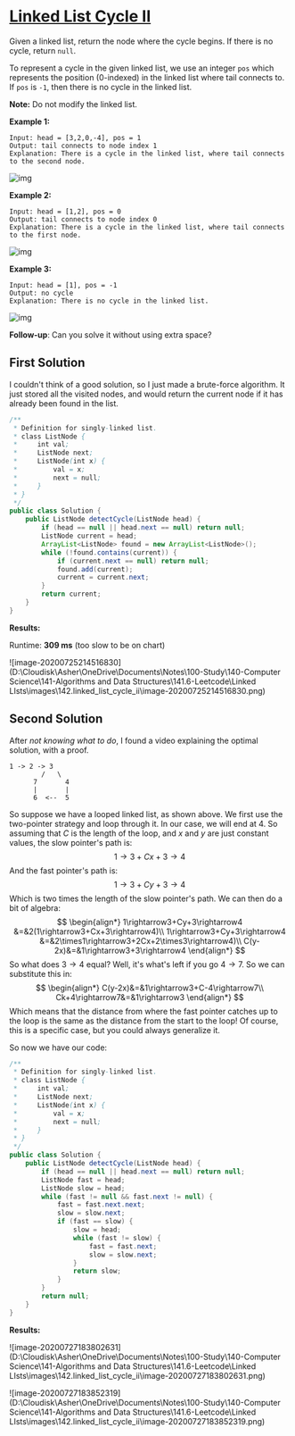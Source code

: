 # [Linked List Cycle II](https://leetcode.com/explore/learn/card/linked-list/214/two-pointer-technique/1214/)

Given a linked list, return the node where the cycle begins. If there is no cycle, return `null`.

To represent a cycle in the given linked list, we use an integer `pos` which represents the position (0-indexed) in the linked list where tail connects to. If `pos` is `-1`, then there is no cycle in the linked list.

**Note:** Do not modify the linked list.

 

**Example 1:**

```
Input: head = [3,2,0,-4], pos = 1
Output: tail connects to node index 1
Explanation: There is a cycle in the linked list, where tail connects to the second node.
```

![img](https://assets.leetcode.com/uploads/2018/12/07/circularlinkedlist.png)

**Example 2:**

```
Input: head = [1,2], pos = 0
Output: tail connects to node index 0
Explanation: There is a cycle in the linked list, where tail connects to the first node.
```

![img](https://assets.leetcode.com/uploads/2018/12/07/circularlinkedlist_test2.png)

**Example 3:**

```
Input: head = [1], pos = -1
Output: no cycle
Explanation: There is no cycle in the linked list.
```

![img](https://assets.leetcode.com/uploads/2018/12/07/circularlinkedlist_test3.png)

 

**Follow-up**:
Can you solve it without using extra space?

## First Solution

I couldn't think of a good solution, so I just made a brute-force algorithm. It just stored all the visited nodes, and would return the current node if it has already been found in the list.

```java
/**
 * Definition for singly-linked list.
 * class ListNode {
 *     int val;
 *     ListNode next;
 *     ListNode(int x) {
 *         val = x;
 *         next = null;
 *     }
 * }
 */
public class Solution {
    public ListNode detectCycle(ListNode head) {
        if (head == null || head.next == null) return null;
        ListNode current = head;
        ArrayList<ListNode> found = new ArrayList<ListNode>();
        while (!found.contains(current)) {
            if (current.next == null) return null;
            found.add(current);
            current = current.next;
        }
        return current;
    }
}
```

**Results:**

Runtime: **309 ms** (too slow to be on chart)

![image-20200725214516830](D:\Cloudisk\Asher\OneDrive\Documents\Notes\100-Study\140-Computer Science\141-Algorithms and Data Structures\141.6-Leetcode\Linked LIsts\images\142.linked_list_cycle_ii\image-20200725214516830.png)

## Second Solution

After *not knowing what to do*, I found a video explaining the optimal solution, with a proof.

```
1 -> 2 -> 3
        /   \
      7       4
      |       |
      6  <--  5
```

So suppose we have a looped linked list, as shown above. We first use the two-pointer strategy and loop through it. In our case, we will end at 4. So assuming that $C$ is the length of the loop, and $x$ and $y$ are just constant values, the slow pointer's path is:
$$
1\rightarrow3+Cx+3\rightarrow4
$$
And the fast pointer's path is:
$$
1\rightarrow3+Cy+3\rightarrow4
$$
Which is two times the length of the slow pointer's path. We can then do a bit of algebra:
$$
\begin{align*}
1\rightarrow3+Cy+3\rightarrow4
&=&2(1\rightarrow3+Cx+3\rightarrow4)\\
1\rightarrow3+Cy+3\rightarrow4
&=&2\times1\rightarrow3+2Cx+2\times3\rightarrow4)\\
C(y-2x)&=&1\rightarrow3+3\rightarrow4
\end{align*}
$$
So what does $3\rightarrow4$ equal? Well, it's what's left if you go $4\rightarrow7$. So we can substitute this in:
$$
\begin{align*}
C(y-2x)&=&1\rightarrow3+C-4\rightarrow7\\
Ck+4\rightarrow7&=&1\rightarrow3
\end{align*}
$$
Which means that the distance from where the fast pointer catches up to the loop is the same as the distance from the start to the loop! Of course, this is a specific case, but you could always generalize it.

So now we have our code:

```java
/**
 * Definition for singly-linked list.
 * class ListNode {
 *     int val;
 *     ListNode next;
 *     ListNode(int x) {
 *         val = x;
 *         next = null;
 *     }
 * }
 */
public class Solution {
    public ListNode detectCycle(ListNode head) {
        if (head == null || head.next == null) return null;
        ListNode fast = head;
        ListNode slow = head;
        while (fast != null && fast.next != null) {
            fast = fast.next.next;
            slow = slow.next;
            if (fast == slow) {
                slow = head;
                while (fast != slow) {
                    fast = fast.next;
                    slow = slow.next;
                }
                return slow;
            }
        }
        return null;
    }
}
```

**Results:**

![image-20200727183802631](D:\Cloudisk\Asher\OneDrive\Documents\Notes\100-Study\140-Computer Science\141-Algorithms and Data Structures\141.6-Leetcode\Linked LIsts\images\142.linked_list_cycle_ii\image-20200727183802631.png)

![image-20200727183852319](D:\Cloudisk\Asher\OneDrive\Documents\Notes\100-Study\140-Computer Science\141-Algorithms and Data Structures\141.6-Leetcode\Linked LIsts\images\142.linked_list_cycle_ii\image-20200727183852319.png)

